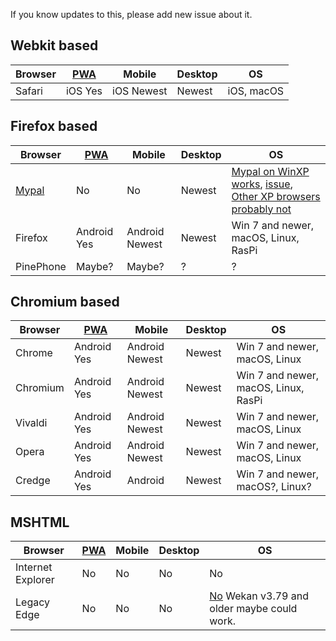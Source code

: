 If you know updates to this, please add new issue about it.

## Webkit based

Browser | [PWA](https://github.com/wekan/wekan/wiki/PWA) | Mobile | Desktop | OS
------- | ----| ------ | ------- | -------
Safari | iOS Yes | iOS Newest | Newest | iOS, macOS

## Firefox based

Browser | [PWA](https://github.com/wekan/wekan/wiki/PWA) | Mobile | Desktop | OS
------- | ----| ------ | ------- | -------
[Mypal](https://feodor2.github.io/Mypal/) | No | No | Newest | [Mypal on WinXP works](https://feodor2.github.io/Mypal/), [issue](https://github.com/wekan/wekan/issues/3132), [Other XP browsers probably not](http://www.xpbrowsers.com/)
Firefox | Android Yes | Android Newest | Newest | Win 7 and newer, macOS, Linux, RasPi
PinePhone | Maybe? | Maybe? | ? | ?

## Chromium based

Browser | [PWA](https://github.com/wekan/wekan/wiki/PWA) | Mobile | Desktop | OS
------- | ----| ------ | ------- | -------
Chrome | Android Yes | Android Newest | Newest | Win 7 and newer, macOS, Linux
Chromium | Android Yes | Android Newest | Newest | Win 7 and newer, macOS, Linux, RasPi
Vivaldi | Android Yes | Android Newest | Newest | Win 7 and newer, macOS, Linux
Opera | Android Yes | Android Newest | Newest | Win 7 and newer, macOS, Linux
Credge | Android Yes | Android | Newest | Win 7 and newer, macOS?, Linux?

## MSHTML

Browser | [PWA](https://github.com/wekan/wekan/wiki/PWA) | Mobile | Desktop | OS
------- | ----| ------ | ------- | -------
Internet Explorer | No | No | No | No | No
Legacy Edge | No | No | No | [No](https://github.com/wekan/wekan/issues/3125) Wekan v3.79 and older maybe could work.
